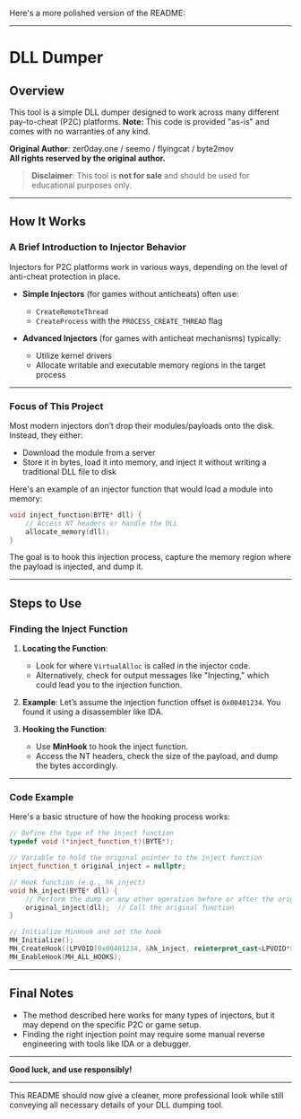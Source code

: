 Here's a more polished version of the README:

---

# DLL Dumper

## Overview

This tool is a simple DLL dumper designed to work across many different pay-to-cheat (P2C) platforms. **Note:** This code is provided "as-is" and comes with no warranties of any kind.

**Original Author**: zer0day.one / seemo / flyingcat / byte2mov  
**All rights reserved by the original author.**

> **Disclaimer**: This tool is **not for sale** and should be used for educational purposes only.

---

## How It Works

### A Brief Introduction to Injector Behavior

Injectors for P2C platforms work in various ways, depending on the level of anti-cheat protection in place.

- **Simple Injectors** (for games without anticheats) often use:
  - `CreateRemoteThread`
  - `CreateProcess` with the `PROCESS_CREATE_THREAD` flag

- **Advanced Injectors** (for games with anticheat mechanisms) typically:
  - Utilize kernel drivers
  - Allocate writable and executable memory regions in the target process

---

### Focus of This Project

Most modern injectors don’t drop their modules/payloads onto the disk. Instead, they either:

- Download the module from a server
- Store it in bytes, load it into memory, and inject it without writing a traditional DLL file to disk

Here's an example of an injector function that would load a module into memory:

```cpp
void inject_function(BYTE* dll) {
    // Access NT headers or handle the DLL
    allocate_memory(dll);
}
```

The goal is to hook this injection process, capture the memory region where the payload is injected, and dump it.

---

## Steps to Use

### Finding the Inject Function

1. **Locating the Function**:
   - Look for where `VirtualAlloc` is called in the injector code.
   - Alternatively, check for output messages like "Injecting," which could lead you to the injection function.

2. **Example**: 
   Let’s assume the injection function offset is `0x00401234`. You found it using a disassembler like IDA.

3. **Hooking the Function**:
   - Use **MinHook** to hook the inject function.
   - Access the NT headers, check the size of the payload, and dump the bytes accordingly.

---

### Code Example

Here's a basic structure of how the hooking process works:

```cpp
// Define the type of the inject function
typedef void (*inject_function_t)(BYTE*);

// Variable to hold the original pointer to the inject function
inject_function_t original_inject = nullptr;

// Hook function (e.g., hk_inject)
void hk_inject(BYTE* dll) {
    // Perform the dump or any other operation before or after the original function is called
    original_inject(dll);  // Call the original function
}

// Initialize MinHook and set the hook
MH_Initialize();
MH_CreateHook((LPVOID)0x00401234, &hk_inject, reinterpret_cast<LPVOID*>(&original_inject));
MH_EnableHook(MH_ALL_HOOKS);
```

---

## Final Notes

- The method described here works for many types of injectors, but it may depend on the specific P2C or game setup.
- Finding the right injection point may require some manual reverse engineering with tools like IDA or a debugger.

---

**Good luck, and use responsibly!**

--- 

This README should now give a cleaner, more professional look while still conveying all necessary details of your DLL dumping tool.
